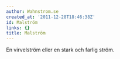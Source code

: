```yaml
---
author: Wahnstrom.se
created_at: '2011-12-28T18:46:38Z'
id: Malström
links: {}
title: Malström
---
```


En virvelström eller en stark och farlig ström.